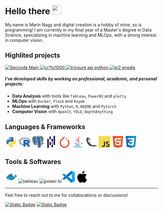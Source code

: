 # Hello there <img src="https://raw.githubusercontent.com/MartinHeinz/MartinHeinz/master/wave.gif" width="30px" height="30px" />

My name is Marin Nagy and digital creation is a hobby of mine, so is programming! I am currently in my final year of a Master's degree in Data Science, specializing in machine learning and MLOps, with a strong interest in computer vision.

## Highlited projects
<a href="https://github.com/marinoo3/secondemain">
  <img align="center" src="https://github-readme-stats.vercel.app/api/pin/?username=marinoo3&repo=secondemain&show_icons=true&line_height=27&title_color=6aa6f8&text_color=8a919a&icon_color=6aa6f8&bg_color=22272e" alt="Seconde Main" />
</a>

<a href="https://github.com/marinoo3/cr7to1000">
  <img align="center" src="https://github-readme-stats.vercel.app/api/pin/?username=marinoo3&repo=cr7to1000&show_icons=true&line_height=27&title_color=6aa6f8&text_color=8a919a&icon_color=6aa6f8&bg_color=22272e" alt="cr7to1000" />
</a>

<a href="https://github.com/marinoo3/TricountAPI-python">
  <img align="center" src="https://github-readme-stats.vercel.app/api/pin/?username=marinoo3&repo=TricountAPI-python&show_icons=true&line_height=27&title_color=6aa6f8&text_color=8a919a&icon_color=6aa6f8&bg_color=22272e" alt="tricount api python" />
</a>

<a href="https://github.com/marinoo3/m2_enedis">
  <img align="center" src="https://github-readme-stats.vercel.app/api/pin/?username=marinoo3&repo=m2_enedis&show_icons=true&line_height=27&title_color=6aa6f8&text_color=8a919a&icon_color=6aa6f8&bg_color=22272e" alt="m2 enedis" />
</a>

<br>

##### I've developed skills by working on professional, academic, and personal projects:
- **Data Analysis** with tools like `Tableau`, `PowerBI` and `plotly`
- **MLOps** with `Docker`, `Flask` and `Koyeb`
- **Machine Learning** with `Python`, `R`, `KNIME` and `Pytorch`
- **Computer Vision** with `OpenCV`, `YOLO`, `DepthAnything`

## Languages & Frameworks
<div>
  <img src="https://github.com/devicons/devicon/blob/master/icons/python/python-original.svg" title="Python" alt="python" width="40" height="40"/>
  <img src="https://github.com/devicons/devicon/blob/master/icons/r/r-original.svg" title="R" alt="r" width="40" height="40"/>
  <img src="https://github.com/devicons/devicon/blob/master/icons/postgresql/postgresql-original.svg" title="SQL" alt="sql" width="40" height="40"/>
  <img src="https://github.com/devicons/devicon/blob/master/icons/pandas/pandas-original.svg" title="Pandas" alt="pandas" width="40" height="40"/>
  <img src="https://github.com/devicons/devicon/blob/master/icons/pytorch/pytorch-original.svg" title="Pytorch" alt="pytorch" width="40" height="40"/>
  <img src="https://github.com/devicons/devicon/blob/master/icons/java/java-original.svg" title="Java" alt="java" width="40" height="40"/>
  <img src="https://github.com/devicons/devicon/blob/master/icons/flask/flask-original.svg" title="Flask" alt="flask" width="40" height="40"/>
  <img src="https://github.com/devicons/devicon/blob/master/icons/javascript/javascript-original.svg" title="JavaScript" alt="javascript" width="40" height="40"/>
  <img src="https://github.com/devicons/devicon/blob/master/icons/html5/html5-original.svg" title="HTML" alt="html" width="40" height="40"/>
  <img src="https://github.com/devicons/devicon/blob/master/icons/css3/css3-original.svg" title="CSS" alt="css" width="40" height="40"/>
</div>

## Tools & Softwares
<div>
  <img src="https://github.com/devicons/devicon/blob/master/icons/docker/docker-original.svg" title="Docker" alt="docker" width="40" height="40"/>
  <img src="https://cdn.worldvectorlogo.com/logos/tableau-software.svg" title="Tableau" alt="tableau" width="40" height="40"/>
  <img src="https://upload.wikimedia.org/wikipedia/commons/c/cf/New_Power_BI_Logo.svg" title="Power BI" alt="power bi" width="40" height="40"/>
  <img src="https://github.com/devicons/devicon/blob/master/icons/vscode/vscode-original.svg" title="VS Code" alt="vs code" width="40" height="40"/>
  <img src="https://github.com/devicons/devicon/blob/master/icons/apple/apple-original.svg" title="MacOS" alt="macos" width="40" height="40"/>
</div>

___
Feel free to reach out to me for collaborations or discussions!

[![Static Badge](https://img.shields.io/badge/Me_contacter-email?style=flat&logo=minutemailer&logoColor=white&label=Email&color=6aa6f8)](https://mailto%3Amarinnagy74%40gmail.com)
[![Static Badge](https://img.shields.io/badge/Mon_profil-linkedin?style=flat&logoColor=white&label=LinkedIn&color=6aa6f8)](https://www.linkedin.com/in/marin-nagy/)


